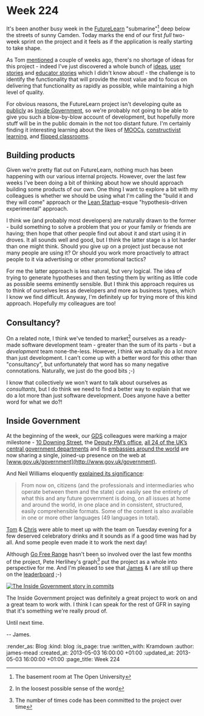 Week 224
========

It's been another busy week in the [FutureLearn](http://futurelearn.com/) "submarine"[^1] deep below the streets of sunny Camden. Today marks the end of our first _full_ two-week sprint on the project and it feels as if the application is really starting to take shape.

As Tom [mentioned](/week-222) a couple of weeks ago, there's no shortage of ideas for this project - indeed I've just discovered a whole bunch of [ideas](http://futurelearn.com/ideas/), [user stories](http://futurelearn.com/stories/) and [educator stories](http://futurelearn.com/educator-stories/) which I didn't know about! - the challenge is to identify the functionality that will provide the most value and to focus on delivering that functionality as rapidly as possible, while maintaining a high level of quality.

For obvious reasons, the FutureLearn project isn't developing quite as [publicly](https://www.pivotaltracker.com/s/projects/367813) as [Inside Government](https://github.com/alphagov/whitehall/), so we're probably not going to be able to give you such a blow-by-blow account of development, but hopefully more stuff will be in the public domain in the not too distant future. I'm certainly finding it interesting learning about the likes of [MOOCs](http://en.wikipedia.org/wiki/Massive_open_online_course), [constructivist learning](http://en.wikipedia.org/wiki/Constructivism_(learning_theory)), and [flipped classrooms](http://en.wikipedia.org/wiki/Flip_teaching).

## Building products

Given we're pretty flat out on FutureLearn, nothing much has been happening with our various internal projects. However, over the last few weeks I've been doing a bit of thinking about how we should approach building some products of our own. One thing I want to explore a bit with my colleagues is whether we should be using what I'm calling the "build it and they will come" approach or the [Lean Startup](http://theleanstartup.com/)-esque "hypothesis-driven experimental" approach.

I think we (and probably most developers) are naturally drawn to the former - build something to solve a problem that you or your family or friends are having; then hope that other people find out about it and start using it in droves. It all sounds well and good, but I think the latter stage is a lot harder than one might think. Should you give up on a project just because not many people are using it? Or should you work more proactively to attract people to it via advertising or other promotional tactics?

For me the latter approach is less natural, but very logical. The idea of trying to generate hypotheses and then testing them by writing as little code as possible seems eminently sensible. But I think this approach requires us to think of ourselves less as developers and more as business types, which I know we find difficult. Anyway, I'm definitely up for trying more of this kind approach. Hopefully my colleagues are too!

## Consultancy?

On a related note, I think we've tended to market[^2] ourselves as a ready-made software development team - greater than the sum of its parts - but a _development_ team none-the-less. However, I think we actually do a lot *more* than just development. I can't come up with a better word for this other than "consultancy", but unfortunately that word has so many negative connotations. Naturally, we just do the good bits ;-)

I know that collectively we won't want to talk about ourselves as _consultants_, but I do think we need to find a better way to explain that we do a lot more than just software development. Does anyone have a better word for what we do?!

## Inside Government

At the beginning of the week, our [GDS](http://digital.cabinetoffice.gov.uk/) colleagues were marking a major milestone - [10 Downing Street](https://www.gov.uk/number10), the [Deputy PM’s office](https://www.gov.uk/dpm), [all 24 of the UK’s central government departments](https://www.gov.uk/government/organisations) and its [embassies around the world](https://www.gov.uk/government/world) are now sharing a single, joined-up presence on the web at [www.gov.uk/government](http://www.gov.uk/government).

And Neil Williams eloquently [explained its significance](http://digital.cabinetoffice.gov.uk/2013/04/30/24-departments-later/):

> From now on, citizens (and the professionals and intermediaries who operate between them and the state) can easily see the entirety of what this and any future government is doing, on all issues at home and around the world, in one place and in consistent, structured, easily comprehensible formats. Some of the content is also available in one or more other languages (49 languages in total).

[Tom](/tom-ward) & [Chris](/chris-roos) were able to meet up with the team on Tuesday evening for a few deserved celebratory drinks and it sounds as if a good time was had by all. And some people even made it to work the next day!

Although [Go Free Range](/) hasn't been so involved over the last few months of the project, Pete Herlihey's graph[^3] put the project as a whole into perspective for me. And I'm pleased to see that [James](/james-adam) & I are still up there on the [leaderboard](https://github.com/alphagov/whitehall/graphs/contributors) ;-)

[![The Inside Government story in commits](/images/blog/inside-government-in-commits.jpg)](https://twitter.com/yahoo_pete/status/329633156330303488)

The Inside Government project was definitely a great project to work on and a great team to work with. I think I can speak for the rest of GFR in saying that it's something we're really proud of.

Until next time.

-- James.

[^1]: The basement room at The Open University
[^2]: In the loosest possible sense of the word
[^3]: The number of times code has been committed to the project over time

:render_as: Blog
:kind: blog
:is_page: true
:written_with: Kramdown
:author: james-mead
:created_at: 2013-05-03 16:00:00 +01:00
:updated_at: 2013-05-03 16:00:00 +01:00
:page_title: Week 224

